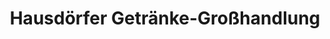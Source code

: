 ---
title: "Hausdörfer Getränke-Großhandlung"
url: /wernau-neckar/hausdoerfer-getraenke-grosshandlung/
shop: Getränke
---